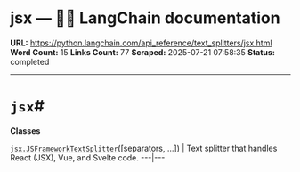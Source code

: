 # jsx — 🦜🔗 LangChain  documentation

**URL:** https://python.langchain.com/api_reference/text_splitters/jsx.html
**Word Count:** 15
**Links Count:** 77
**Scraped:** 2025-07-21 07:58:35
**Status:** completed

---

# `jsx`\#

**Classes**

[`jsx.JSFrameworkTextSplitter`](https://python.langchain.com/api_reference/text_splitters/jsx/langchain_text_splitters.jsx.JSFrameworkTextSplitter.html#langchain_text_splitters.jsx.JSFrameworkTextSplitter "langchain_text_splitters.jsx.JSFrameworkTextSplitter")\(\[separators, ...\]\) | Text splitter that handles React \(JSX\), Vue, and Svelte code.   ---|---